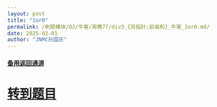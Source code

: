 ```yaml
---
layout: post
title: "1or0"
permalink: /刷题模块/OJ/牛客/周赛77/div3_{双指针;前缀和}_牛客_1or0.md/
date: 2025-02-01
author: "JNMC孙国庆"
---
```


#### [备用返回通道](../../README.md)
# [转到题目](https://ac.nowcoder.com/acm/contest/100253/E)
